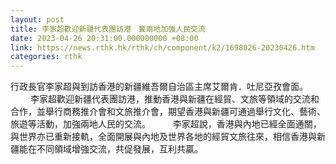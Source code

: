 ```yaml
---
layout: post
title: 李家超歡迎新疆代表團訪港　冀兩地加強人民交流
date: 2023-04-26 20:31:00.000000000 +08:00
link: https://news.rthk.hk/rthk/ch/component/k2/1698026-20230426.htm
categories: rthk
---
```


行政長官李家超與到訪香港的新疆維吾爾自治區主席艾爾肯．吐尼亞孜會面。
　　 
李家超歡迎新疆代表團訪港，推動香港與新疆在經貿、文旅等領域的交流和合作，並舉行商務推介會和文旅推介會，期望香港與新疆可通過舉行文化、藝術、旅遊等活動，加強兩地人民的交流。
　　 
李家超說，香港與內地已經全面通關，與世界亦已重新接軌，全面開展與內地及世界各地的經貿文旅往來，相信香港與新疆能在不同領域增強交流，共促發展，互利共贏。
